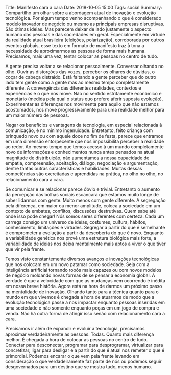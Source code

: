 Title: Manifesto cara a cara
Date: 2018-10-05 15:00
Tags: social
Summary: Compartilho um olhar sobre a abordagem atual de inovação e evolução tecnológica. Por algum tempo venho acompanhando o que é considerado modelo inovador de negócio ou mesmo as principais empresas disruptivas. São ótimas ideias. Mas parecem deixar de lado justamente o aspecto humano das pessoas e das sociedades em geral. Especialmente em virtude da realidade atual brasileira (eleições, polarização), corroborada por outros eventos globais, esse texto em formato de manifesto traz à tona a necessidade de aproximarmos as pessoas de forma mais humana. Precisamos, mais uma vez, tentar colocar as pessoas no centro de tudo.

A gente precisa voltar a se relacionar pessoalmente. Conversar olhando no olho.
Ouvir as distorções das vozes, perceber os olhares de dúvidas, o coçar de cabeça
distraído. Está faltando a gente perceber que do outro lado tem gente como a
gente mas ao mesmo tempo completamente diferente. A convergência das diferentes
realidades, contextos e experiências é o que nos move. Não no sentido
estritamente econômico e monetário (medida pela qual o status quo prefere aferir
suposta evolução). Experimentar as diferenças nos movimenta para aquilo que não
estamos acostumados, nos move progressivamente para uma realidade melhor para um
maior número de pessoas.

Negar os benefícios e vantagens da tecnologia, em especial relacionada à
comunicação, é no mínimo ingenuidade. Entretanto, feito criança com brinquedo
novo ou com aquele doce no fim de festa, parece que entramos em uma dimensão
entorpecente que nos impossibilita perceber a realidade ao redor. Ao mesmo tempo
que temos acesso à um mundo completamente novo de informações e conhecimentos
nunca antes pensados na atual magnitude de distribuição, não aumentamos a nossa
capacidade de empatia, compreensão, aceitação, diálogo, negociação e
argumentação, dentre tantas outras características e habilidades. Muitas dessas
competências são exercitadas e aprendidas na prática, no olho no olho, no
relacionamento cara a cara.

Se comunicar e se relacionar parece óbvio e trivial. Entretanto o aumento da
percepção das bolhas sociais escancara que estamos muito longe de saber lidarmos
com gente. Muito menos com gente diferente. A segregação pela diferença, em
maior ou menor amplitude, coloca a sociedade em um contexto de embates,
conflitos, discussões destrutivas. Quem sabe até onde isso pode chegar! Nós
somos seres diferentes com certeza. Cada um carrega consigo um universo de
ideias, costumes, cultura, hábitos, conhecimento, limitações e virtudes.
Segregar a partir do que é semelhante é comprometer a evolução a partir da
descoberta do que é novo. Enquanto a variabilidade genética nos provê uma
estrutura biológica mais forte, a variabilidade de ideias nos deixa mentalmente
mais aptos a viver o que tiver que vir pela frente.

Temos visto constantemente diversos avanços e inovações tecnológicas que nos
colocam em um novo patamar como sociedade. Seja com a inteligência artificial
tornando robôs mais capazes ou com novos modelos de negócio moldando novas
formas de se pensar a economia global. A verdade é que a velocidade com que as
mudanças vem ocorrendo é inédita em nossa breve história. Agora está na hora de
darmos um próximo passo na mentalidade de inovação. Olhando tanto para a técnica
quanto para o mundo em que vivemos é chegada a hora de atuarmos de modo que a
evolução tecnológica passe a nos impactar enquanto pessoas inseridas em uma
sociedade e não somente enquanto peças em um jogo de compra e venda. Não há
outra forma de atingir isso senão com relacionamento cara a cara.

Precisamos ir além de expandir e evoluir a tecnologia, precisamos aproximar
verdadeiramente as pessoas. Todas. Quanto mais diferença melhor. É chegada a
hora de colocar as pessoas no centro de tudo. Conectar para desconectar,
programar para desprogramar, virtualizar para concretizar, ligar para desligar e
a partir do que é atual nos remeter o que é primordial. Podemos encarar o que
vem pela frente levando em consideração o que verdadeiramente faz parte de nós
ou podemos seguir desgovernados para um destino que se mostra tudo, menos
humano.
